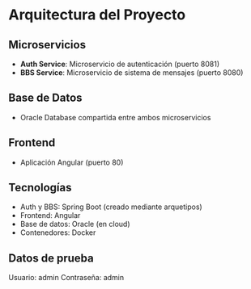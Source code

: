 # Arquitectura del Proyecto

## Microservicios
- **Auth Service**: Microservicio de autenticación (puerto 8081)
- **BBS Service**: Microservicio de sistema de mensajes (puerto 8080)

## Base de Datos
- Oracle Database compartida entre ambos microservicios

## Frontend
- Aplicación Angular (puerto 80)

## Tecnologías
- Auth y BBS: Spring Boot (creado mediante arquetipos)
- Frontend: Angular
- Base de datos: Oracle (en cloud)
- Contenedores: Docker

## Datos de prueba

Usuario: admin
Contraseña: admin